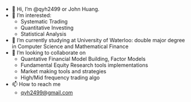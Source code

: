 - 👋 Hi, I’m @qyh2499 or John Huang. 
- 👀 I’m interested:
  - Systematic Trading
  - Quantitative Investing
  - Statistical Analysis
- 🌱 I’m currently studying at University of Waterloo: double major degree in Computer Science and Mathematical Finance
- 💞️ I’m looking to collaborate on
  - Quantative Financial Model Building, Factor Models
  - Fundamental Equity Research tools implementations
  - Market making tools and strategies
  - High/Mid frequency trading algo
- 📫 How to reach me
  - qyh2499@gmail.com

<!---
qyh2499/qyh2499 is a ✨ special ✨ repository because its `README.md` (this file) appears on your GitHub profile.
You can click the Preview link to take a look at your changes.
--->
